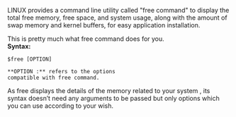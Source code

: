 
LINUX provides a command line utility called "free command" to display the total free memory, free space, and system usage, along with the amount of swap memory and kernel buffers, for easy application installation.

This is pretty much what free command does for you.  
**Syntax:**
```
$free [OPTION]

**OPTION :** refers to the options 
compatible with free command.
```

As free displays the details of the memory related to your system , its syntax doesn’t need any arguments to be passed but only options which you can use according to your wish.